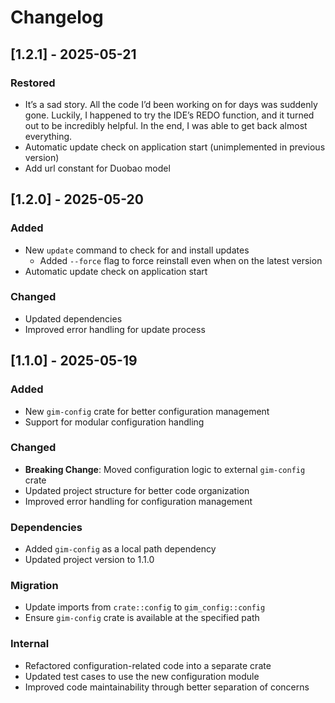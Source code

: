 # Changelog

## [1.2.1] - 2025-05-21

### Restored
- It’s a sad story. All the code I’d been working on for days was suddenly gone. Luckily, I happened to try the IDE’s REDO function, and it turned out to be incredibly helpful. In the end, I was able to get back almost everything.
- Automatic update check on application start (unimplemented in previous version)
- Add url constant for Duobao model

## [1.2.0] - 2025-05-20

### Added
- New `update` command to check for and install updates
  - Added `--force` flag to force reinstall even when on the latest version
- Automatic update check on application start

### Changed
- Updated dependencies
- Improved error handling for update process

## [1.1.0] - 2025-05-19

### Added
- New `gim-config` crate for better configuration management
- Support for modular configuration handling

### Changed
- **Breaking Change**: Moved configuration logic to external `gim-config` crate
- Updated project structure for better code organization
- Improved error handling for configuration management

### Dependencies
- Added `gim-config` as a local path dependency
- Updated project version to 1.1.0

### Migration
- Update imports from `crate::config` to `gim_config::config`
- Ensure `gim-config` crate is available at the specified path

### Internal
- Refactored configuration-related code into a separate crate
- Updated test cases to use the new configuration module
- Improved code maintainability through better separation of concerns